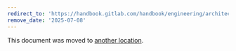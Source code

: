 ```yaml
---
redirect_to: 'https://handbook.gitlab.com/handbook/engineering/architecture/design-documents/gitlab_steps/runner-integration/'
remove_date: '2025-07-08'
---
```


This document was moved to [another location](https://handbook.gitlab.com/handbook/engineering/architecture/design-documents/gitlab_steps/runner-integration/).

<!-- This redirect file can be deleted after <2025-07-08>. -->
<!-- Redirects that point to other docs in the same project expire in three months. -->
<!-- Redirects that point to docs in a different project or site (for example, link is not relative and starts with `https:`) expire in one year. -->
<!-- Before deletion, see: https://docs.gitlab.com/ee/development/documentation/redirects.html -->
